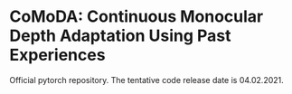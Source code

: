 # CoMoDA: Continuous Monocular Depth Adaptation Using Past Experiences
Official pytorch repository. The tentative code release date is 04.02.2021.
